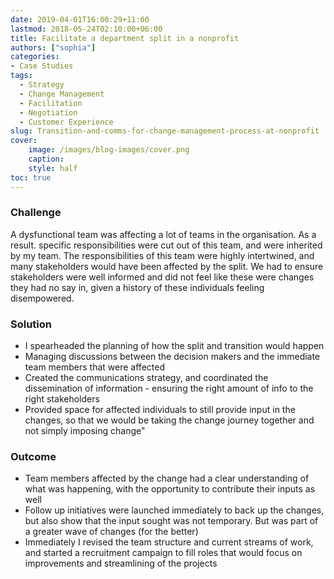 ```yaml
---
date: 2019-04-01T16:00:29+11:00
lastmod: 2018-05-24T02:10:00+06:00
title: Facilitate a department split in a nonprofit
authors: ["sophia"]
categories:
- Case Studies
tags:
  - Strategy
  - Change Management
  - Facilitation
  - Negotiation
  - Customer Experience
slug: Transition-and-comms-for-change-management-process-at-nonprofit
cover: 
    image: /images/blog-images/cover.png
    caption: 
    style: half
toc: true
---
```


### Challenge

A dysfunctional team was affecting a lot of teams in the organisation. As a result. specific responsibilities were cut out of this team, and were inherited by my team. The responsibilities of this team were highly intertwined, and many stakeholders would have been affected by the split. We had to ensure stakeholders were well informed and did not feel like these were changes they had no say in, given a history of these individuals feeling disempowered.

### Solution
* I spearheaded the planning of how the split and transition would happen
* Managing discussions between the decision makers and the immediate team members that were affected
* Created the communications strategy, and coordinated the dissemination of information - ensuring the right amount of info to the right stakeholders
* Provided space for affected individuals to still provide input in the changes, so that we would be taking the change journey together and not simply imposing change"

### Outcome
- Team members affected by the change had a clear understanding of what was happening, with the opportunity to contribute their inputs as well
- Follow up initiatives were launched immediately to back up the changes, but also show that the input sought was not temporary. But was part of a greater wave of changes (for the better)
- Immediately I revised the team structure and current streams of work, and started a recruitment campaign to fill roles that would focus on improvements and streamlining of the projects